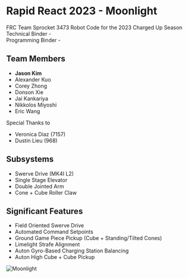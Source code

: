 # Rapid React 2023 - Moonlight
FRC Team Sprocket 3473 Robot Code for the 2023 Charged Up Season  
Technical Binder -  
Programming Binder - 

## Team Members
- **Jason Kim**
- Alexander Kuo
- Corey Zhong
- Donson Xie
- Jai Kankariya
- Nikkolos Miyoshi
- Eric Wang

Special Thanks to
- Veronica Diaz (7157)
- Dustin Lieu (968)

## Subsystems
- Swerve Drive (MK4I L2)
- Single Stage Elevator
- Double Jointed Arm
- Cone + Cube Roller Claw

## Significant Features
- Field Oriented Swerve Drive
- Automated Command Setpoints
- Ground Game Piece Pickup (Cube + Standing/Tilted Cones)
- Limelight Strafe Alignment
- Auton Gyro-Based Charging Station Balancing
- Auton High Cube + Cube Pickup

![Moonlight](https://user-images.githubusercontent.com/73210729/229272133-be59249b-0b4f-4a58-8eab-261f24e87d8e.png)
